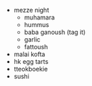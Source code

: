 - mezze night
	-  muhamara
	- hummus
	- baba ganoush (tag it)
	- garlic 
	- fattoush
- malai kofta
- hk egg tarts
- tteokboekie
- sushi
